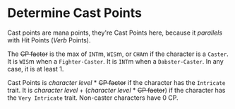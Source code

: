 
<!-- PAGE UNBREAK -->

# Determine Cast Points

Cast points are mana points, they're Cast Points here, because it _parallels_ with Hit Points (_Verb_ Points).

The ~~CP factor~~ is the max of `INT`m, `WIS`m, or `CHA`m if the character is a `Caster`. It is `WIS`m when a `Fighter-Caster`. It is `INT`m when a `Dabster-Caster`. In any case, it is at least 1.

Cast Points is _character level_ * ~~CP factor~~ if the character has the `Intricate` trait. It is _character level_ + (_character level_ * ~~CP factor~~) if the character has the `Very Intricate` trait. Non-caster characters have 0 CP.

